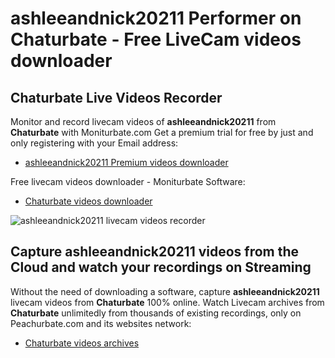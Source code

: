 # ashleeandnick20211 Performer on Chaturbate - Free LiveCam videos downloader

## Chaturbate Live Videos Recorder

Monitor and record livecam videos of **ashleeandnick20211** from **Chaturbate** with Moniturbate.com
Get a premium trial for free by just and only registering with your Email address:
* [ashleeandnick20211 Premium videos downloader](https://moniturbate.com/request-demo-licence-key.html)

Free livecam videos downloader - Moniturbate Software:
* [Chaturbate videos downloader](https://moniturbate.com/moniturbate-download-software.html)

![ashleeandnick20211 livecam videos recorder](https://peachurnet.com/templates/moniturbate-software.png)


## Capture ashleeandnick20211 videos from the Cloud and watch your recordings on Streaming

Without the need of downloading a software, capture **ashleeandnick20211** livecam videos from **Chaturbate** 100% online.
Watch Livecam archives from **Chaturbate** unlimitedly from thousands of existing recordings, only on Peachurbate.com and its websites network:
* [Chaturbate videos archives](https://peachurnet.com/)